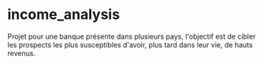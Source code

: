 # income_analysis
Projet pour une banque présente dans plusieurs pays, l'objectif est de cibler les prospects les plus susceptibles d'avoir, plus tard dans leur vie, de hauts revenus.
